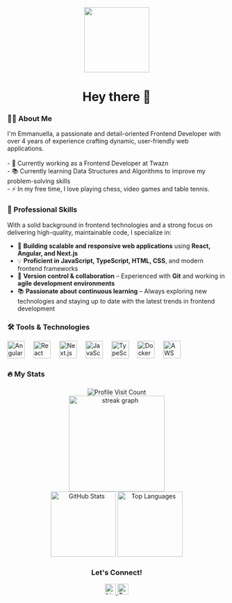 <div align="center">
  <img height="150" src="https://media2.giphy.com/media/v1.Y2lkPTc5MGI3NjExdzgxancxeTNtNHl3NzB5OGVyaXAwZzE4NHEyNzhuM3I0dmY4MWdnOSZlcD12MV9pbnRlcm5hbF9naWZfYnlfaWQmY3Q9Zw/L1R1tvI9svkIWwpVYr/giphy.gif" />
</div>

### 

<h1 align="center">Hey there 👋</h1>




### 

<h3 align="left">👩‍💻 About Me</h3>

<p align="left">
  I'm Emmanuella, a passionate and detail-oriented Frontend Developer with over 4 years of experience crafting dynamic, user-friendly web applications.<br><br>
  - 🔭 Currently working as a Frontend Developer at Twazn<br>
  - 📚 Currently learning Data Structures and Algorithms to improve my problem-solving skills<br>
  - ⚡ In my free time, I love playing chess, video games and table tennis.
</p>

### 

### 💼 Professional Skills

With a solid background in frontend technologies and a strong focus on delivering high-quality, maintainable code, I specialize in:

- 🚀 **Building scalable and responsive web applications** using **React, Angular, and Next.js**  
- 💡 **Proficient in JavaScript, TypeScript, HTML, CSS**, and modern frontend frameworks  
- 🔄 **Version control & collaboration** – Experienced with **Git** and working in **agile development environments**  
- 📚 **Passionate about continuous learning** – Always exploring new technologies and staying up to date with the latest trends in frontend development  


### 

<h3 align="left">🛠️ Tools & Technologies</h3>

<div align="left">
  <img src="https://cdn.jsdelivr.net/gh/devicons/devicon/icons/angularjs/angularjs-original.svg" height="40" alt="AngularJS" />
  <img width="12" />
  <img src="https://cdn.jsdelivr.net/gh/devicons/devicon/icons/react/react-original.svg" height="40" alt="React" />
  <img width="12" />
  <img src="https://cdn.jsdelivr.net/gh/devicons/devicon/icons/nextjs/nextjs-original.svg" height="40" alt="Next.js" />
  <img width="12" />
  <img src="https://cdn.jsdelivr.net/gh/devicons/devicon/icons/javascript/javascript-original.svg" height="40" alt="JavaScript" />
  <img width="12" />
  <img src="https://cdn.jsdelivr.net/gh/devicons/devicon/icons/typescript/typescript-original.svg" height="40" alt="TypeScript" />
  <img width="12" />
  <img src="https://cdn.jsdelivr.net/gh/devicons/devicon/icons/docker/docker-plain-wordmark.svg" height="40" alt="Docker" />
  <img width="12" />
  <img src="https://cdn.jsdelivr.net/gh/devicons/devicon/icons/amazonwebservices/amazonwebservices-line-wordmark.svg" height="40" alt="AWS" />
</div>

### 

<h3 align="left">🔥 My Stats</h3>


###

<div align="center">
  <img src="https://visitor-badge.laobi.icu/badge?page_id=ellacmd.ellacmd&" alt="Profile Visit Count" />
</div>



<div align="center">
  <img src="https://streak-stats.demolab.com?user=ellacmd&locale=en&mode=daily&theme=dark&hide_border=false&border_radius=5&order=3" height="220" alt="streak graph" />
</div>

<div align="center">
  <img src="https://github-readme-stats.vercel.app/api?username=ellacmd&hide_title=false&hide_rank=false&show_icons=true&include_all_commits=true&count_private=true&disable_animations=false&theme=dracula&locale=en&hide_border=false&order=1" height="150" alt="GitHub Stats" />
  <img src="https://github-readme-stats.vercel.app/api/top-langs?username=ellacmd&locale=en&hide_title=false&layout=compact&card_width=320&langs_count=5&theme=dracula&hide_border=false&order=2" height="150" alt="Top Languages" />
</div>

### 

<h3 align="center">Let's Connect!</h3>

<div align="center">
  <a href="https://www.linkedin.com/in/ella-batubo/" target="_blank">
    <img src="https://img.shields.io/static/v1?message=LinkedIn&logo=linkedin&label=&color=0077B5&logoColor=white&style=for-the-badge" height="25" alt="LinkedIn" />
  </a>
  <a href="https://x.com/chessncode" target="_blank">
    <img src="https://img.shields.io/static/v1?message=Twitter&logo=twitter&label=&color=1DA1F2&logoColor=white&style=for-the-badge" height="25" alt="Twitter" />
  </a>
</div>
